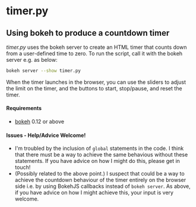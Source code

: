 # timer.py
## Using bokeh to produce a countdown timer

_timer.py_ uses the bokeh server to create an HTML timer that counts down from a user-defined time to zero. To run the script, call it with the bokeh server e.g. as below:

```Bash
bokeh server --show timer.py
```

When the timer launches in the browser, you can use the sliders to adjust the limit on the timer, and the buttons to start, stop/pause, and reset the timer.

#### Requirements
- [bokeh](http://bokeh.pydata.org/en/latest/index.html) 0.12 or above

#### Issues - Help/Advice Welcome!
- I'm troubled by the inclusion of `global` statements in the code. I think that there must be a way to achieve the same behavious without these statements. If you have advice on how I might do this, please get in touch!
- (Possibly related to the above point.) I suspect that could be a way to achieve the countdown behaviour of the timer entirely on the browser side i.e. by using BokehJS callbacks instead of `bokeh server`. As above, if you have advice on how I might achieve this, your input is very welcome.
